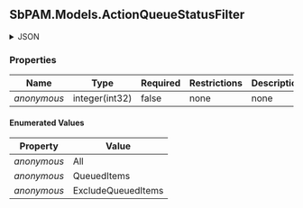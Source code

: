 
<h2 id="tocS_SbPAM.Models.ActionQueueStatusFilter">SbPAM.Models.ActionQueueStatusFilter</h2>

<a id="schemasbpam.models.actionqueuestatusfilter"></a>
<a id="schema_SbPAM.Models.ActionQueueStatusFilter"></a>
<a id="tocSsbpam.models.actionqueuestatusfilter"></a>
<a id="tocssbpam.models.actionqueuestatusfilter"></a>

<details><summary>JSON</summary>


```json
"All"

```


</details>

### Properties

|Name|Type|Required|Restrictions|Description|
|---|---|---|---|---|
|*anonymous*|integer(int32)|false|none|none|

#### Enumerated Values

|Property|Value|
|---|---|
|*anonymous*|All|
|*anonymous*|QueuedItems|
|*anonymous*|ExcludeQueuedItems|


